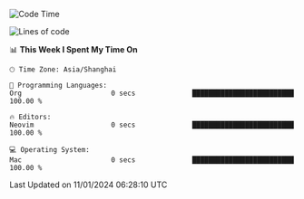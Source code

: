 <!--START_SECTION:waka-->
![Code Time](http://img.shields.io/badge/Code%20Time-1%2C767%20hrs%2053%20mins-blue)

![Lines of code](https://img.shields.io/badge/From%20Hello%20World%20I%27ve%20Written-287.0%20thousand%20lines%20of%20code-blue)

📊 **This Week I Spent My Time On** 

```text
🕑︎ Time Zone: Asia/Shanghai

💬 Programming Languages: 
Org                      0 secs              █████████████████████████   100.00 % 

🔥 Editors: 
Neovim                   0 secs              █████████████████████████   100.00 % 

💻 Operating System: 
Mac                      0 secs              █████████████████████████   100.00 % 
```


 Last Updated on 11/01/2024 06:28:10 UTC
<!--END_SECTION:waka-->
